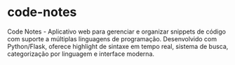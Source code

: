 # code-notes
Code Notes - Aplicativo web para gerenciar e organizar snippets de código com suporte a múltiplas linguagens de programação.  Desenvolvido com Python/Flask, oferece highlight de sintaxe em tempo real, sistema de busca, categorização por linguagem e interface moderna.
